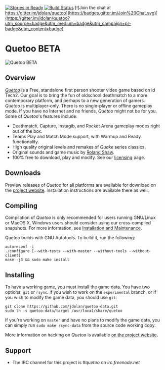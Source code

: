 [![Stories in Ready](https://badge.waffle.io/jdolan/quetoo.png?label=ready&title=Ready)](https://waffle.io/jdolan/quetoo)
[![Build Status](http://ci.quetoo.org/job/quetoo-linux-x86_64/badge/icon)](http://ci.quetoo.org/job/quetoo-linux-x86_64/)
[![Join the chat at https://gitter.im/jdolan/quetoo](https://badges.gitter.im/Join%20Chat.svg)](https://gitter.im/jdolan/quetoo?utm_source=badge&utm_medium=badge&utm_campaign=pr-badge&utm_content=badge)

# Quetoo BETA

![Quetoo BETA](http://farm8.staticflickr.com/7052/6840396962_e01802d3f9_c.jpg)

## Overview

[_Quetoo_](http://quetoo.org) is a Free, standalone first person shooter video game based on id Tech2. Our goal is to bring the fun of oldschool deathmatch to a more contemporary platform, and perhaps to a new generation of gamers. _Quetoo_ is multiplayer-only. There is no single-player or offline gameplay mode. If you have no Internet and no friends, _Quetoo_ might not be for you. Some of _Quetoo_'s features include:

 * Deathmatch, Capture, Instagib, and Rocket Arena gameplay modes right out of the box.
 * Teams Play and Match Mode support, with Warmup and Ready functionality.
 * High quality original levels and remakes of _Quake_ series classics.
 * Original sounds and game music by <a href="http://rolandshaw.wordpress.com/">Roland Shaw</a>.
 * 100% free to download, play and modify. See our <a href="http://quetoo.org/books/documentation/licensing">licensing</a> page.

## Downloads

Preview releases of _Quetoo_ for all platforms are available for download on the [project website](http://quetoo.org/pages/downloads). Installation instructions are available there as well.

## Compiling

Compilation of _Quetoo_ is only recommended for users running GNU/Linux or MacOS X. Windows users should consider using our cross-compiled snapshots. For more information, see [Installation and Maintenance](http://quetoo.org/books/documentation/installation-and-maintenance).

Quetoo builds with GNU Autotools. To build it, run the following:

    autoreconf -i
    ./configure [--with-tests --with-master --without-tools --without-client]
    make -j3 && sudo make install

## Installing

To have a working game, you must install the game data. You have two options: `git` or `rsync`. If you wish to work on the `experimental` branch, or if you wish to modify the game data, you should use `git`:

    git clone https://github.com/jdolan/quetoo-data.git
    sudo ln -s quetoo-data/target /usr/local/share/quetoo
    
If you're working on `master` and have no plans to modify the game data, you can simply run `sudo make rsync-data` from the source code working copy.

More information on hacking on _Quetoo_ is available [on the project website](http://quetoo.org/books/documentation/developing-and-modding).

## Support
 * The IRC channel for this project is *#quetoo* on *irc.freenode.net*

